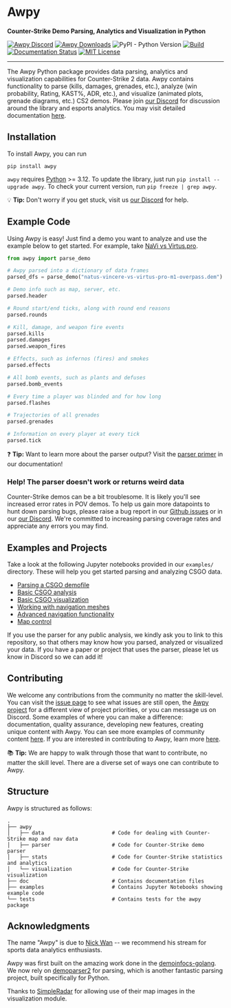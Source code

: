 # Awpy
**Counter-Strike Demo Parsing, Analytics and Visualization in Python**

[![Awpy Discord](https://img.shields.io/discord/868146581419999232?color=blue&label=Discord&logo=discord)](https://discord.gg/W34XjsSs2H) [![Awpy Downloads](https://static.pepy.tech/personalized-badge/awpy?period=total&units=international_system&left_color=grey&right_color=blue&left_text=Downloads)](https://pepy.tech/project/awpy) ![PyPI - Python Version](https://img.shields.io/pypi/pyversions/awpy) [![Build](https://github.com/pnxenopoulos/awpy/actions/workflows/build.yml/badge.svg)](https://github.com/pnxenopoulos/awpy/actions/workflows/build.yml) [![Documentation Status](https://readthedocs.org/projects/awpy/badge/?version=latest)](https://awpy.readthedocs.io/en/latest/?badge=latest) [![MIT License](https://img.shields.io/badge/license-MIT-lightgrey)](https://github.com/pnxenopoulos/awpy/blob/main/LICENSE)

---

The Awpy Python package provides data parsing, analytics and visualization capabilities for Counter-Strike 2 data. Awpy contains functionality to parse (kills, damages, grenades, etc.), analyze (win probability, Rating, KAST%, ADR, etc.), and visualize (animated plots, grenade diagrams, etc.) CS2 demos. Please join [our Discord](https://discord.gg/W34XjsSs2H) for discussion around the library and esports analytics. You may visit detailed documentation [here](https://awpy.readthedocs.io/en/latest/).

## Installation
To install Awpy, you can run

```
pip install awpy
```

`awpy` requires [Python](https://www.python.org/downloads/) >= 3.12. To update the library, just run `pip install --upgrade awpy`. To check your current version, run `pip freeze | grep awpy`.

:bulb: **Tip:** Don't worry if you get stuck, visit us [our Discord](https://discord.gg/W34XjsSs2H) for help.

## Example Code
Using Awpy is easy! Just find a demo you want to analyze and use the example below to get started. For example, take [NaVi vs Virtus.pro](https://www.hltv.org/stats/matches/mapstatsid/169189/natus-vincere-vs-virtuspro).

```python
from awpy import parse_demo

# Awpy parsed into a dictionary of data frames
parsed_dfs = parse_demo("natus-vincere-vs-virtus-pro-m1-overpass.dem")

# Demo info such as map, server, etc.
parsed.header

# Round start/end ticks, along with round end reasons
parsed.rounds

# Kill, damage, and weapon fire events
parsed.kills
parsed.damages
parsed.weapon_fires

# Effects, such as infernos (fires) and smokes
parsed.effects

# All bomb events, such as plants and defuses
parsed.bomb_events

# Every time a player was blinded and for how long
parsed.flashes

# Trajectories of all grenades
parsed.grenades

# Information on every player at every tick
parsed.tick
```

:question: **Tip:** Want to learn more about the parser output? Visit the [parser primer](https://awpy.readthedocs.io/en/latest/parser_output.html) in our documentation!

### Help! The parser doesn't work or returns weird data
Counter-Strike demos can be a bit troublesome. It is likely you'll see increased error rates in POV demos. To help us gain more datapoints to hunt down parsing bugs, please raise a bug report in our [Github issues](https://github.com/pnxenopoulos/awpy/issues) or in our [our Discord](https://discord.gg/3JrhKYcEKW). We're committed to increasing parsing coverage rates and appreciate any errors you may find.

## Examples and Projects
Take a look at the following Jupyter notebooks provided in our `examples/` directory. These will help you get started parsing and analyzing CSGO data.

- [Parsing a CSGO demofile](https://github.com/pnxenopoulos/awpy/blob/main/examples/00_Parsing_a_CSGO_Demofile.ipynb)
- [Basic CSGO analysis](https://github.com/pnxenopoulos/awpy/blob/main/examples/01_Basic_CSGO_Analysis.ipynb)
- [Basic CSGO visualization](https://github.com/pnxenopoulos/awpy/blob/main/examples/02_Basic_CSGO_Visualization.ipynb)
- [Working with navigation meshes](https://github.com/pnxenopoulos/awpy/blob/main/examples/03_Working_with_Navigation_Meshes.ipynb)
- [Advanced navigation functionality](https://github.com/pnxenopoulos/awpy/blob/main/examples/04_Advanced_Navigation_Functionality.ipynb)
- [Map control](https://github.com/pnxenopoulos/awpy/blob/main/examples/05_Map_Control_Calculations_And_Visualizations.ipynb)

If you use the parser for any public analysis, we kindly ask you to link to this repository, so that others may know how you parsed, analyzed or visualized your data. If you have a paper or project that uses the parser, please let us know in Discord so we can add it!

## Contributing
We welcome any contributions from the community no matter the skill-level. You can visit the [issue page](https://github.com/pnxenopoulos/awpy/issues) to see what issues are still open, the [Awpy project](https://github.com/users/pnxenopoulos/projects/5) for a different view of project priorities, or you can message us on Discord. Some examples of where you can make a difference: documentation, quality assurance, developing new features, creating unique content with Awpy. You can see more examples of community content [here](https://awpy.readthedocs.io/en/latest/projects.html). If you are interested in contributing to Awpy, learn more [here](https://github.com/pnxenopoulos/awpy/blob/main/CONTRIBUTING.md).

:books: **Tip:** We are happy to walk through those that want to contribute, no matter the skill level. There are a diverse set of ways one can contribute to Awpy.

## Structure
Awpy is structured as follows:

```
.
├── awpy
│   ├── data                      # Code for dealing with Counter-Strike map and nav data
│   ├── parser                    # Code for Counter-Strike demo parser
│   ├── stats                     # Code for Counter-Strike statistics and analytics
│   └── visualization             # Code for Counter-Strike visualization
├── doc                           # Contains documentation files
├── examples                      # Contains Jupyter Notebooks showing example code
└── tests                         # Contains tests for the awpy package
```

## Acknowledgments

The name "Awpy" is due to [Nick Wan](https://www.twitch.tv/nickwan_datasci) -- we recommend his stream for sports data analytics enthusiasts. 

Awpy was first built on the amazing work done in the [demoinfocs-golang](https://github.com/markus-wa/demoinfocs-golang). We now rely on [demoparser2](https://github.com/LaihoE/demoparser) for parsing, which is another fantastic parsing project, built specifically for Python.

Thanks to [SimpleRadar](https://readtldr.gg/simpleradar?utm_source=github&utm_id=xenos-csgo-parser) for allowing use of their map images in the visualization module.






